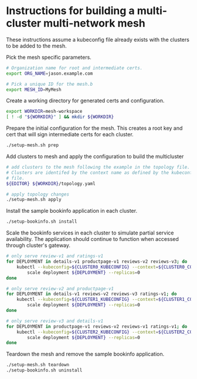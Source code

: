 # Instructions for building a multi-cluster multi-network mesh

These instructions assume a kubeconfig file already exists with the clusters to
be added to the mesh.

Pick the mesh specific parameters.

```bash
# Organization name for root and intermediate certs.
export ORG_NAME=jason.example.com

# Pick a unique ID for the mesh.b
export MESH_ID=MyMesh
```

Create a working directory for generated certs and configuration.

```bash
export WORKDIR=mesh-workspace
[ ! -d "${WORKDIR}" ] && mkdir ${WORKDIR}
```

Prepare the initial configuration for the mesh. This creates a root key and cert
that will sign intermediate certs for each cluster.

```bash
./setup-mesh.sh prep
```

Add clusters to mesh and apply the configuration to build the multicluster

```bash
# add clusters to the mesh following the example in the topology file.
# Clusters are identifed by the context name as defined by the kubeconfig
# file.
${EDITOR} ${WORKDIR}/topology.yaml

# apply topology changes
./setup-mesh.sh apply
```

Install the sample bookinfo application in each cluster.

```bash
./setup-bookinfo.sh install
```

Scale the bookinfo services in each cluster to simulate partial service
availability. The application should continue to function when accessed through
cluster's gateway.

```bash
# only serve review-v1 and ratings-v1
for DEPLOYMENT in details-v1 productpage-v1 reviews-v2 reviews-v3; do
    kubectl --kubeconfig=${CLUSTER0_KUBECONFIG} --context=${CLUSTER0_CONTEXT} \
        scale deployment ${DEPLOYMENT} --replicas=0
done

# only serve review-v2 and productpage-v1
for DEPLOYMENT in details-v1 reviews-v2 reviews-v3 ratings-v1; do
    kubectl --kubeconfig=${CLUSTER1_KUBECONFIG} --context=${CLUSTER1_CONTEXT} \
        scale deployment ${DEPLOYMENT} --replicas=0
done

# only serve review-v3 and details-v1
for DEPLOYMENT in productpage-v1 reviews-v2 reviews-v1 ratings-v1; do
    kubectl --kubeconfig=${CLUSTER2_KUBECONFIG} --context=${CLUSTER2_CONTEXT} \
        scale deployment ${DEPLOYMENT} --replicas=0
done
```

Teardown the mesh and remove the sample bookinfo application.

```bash
./setup-mesh.sh teardown
./setup-bookinfo.sh uninstall
```
